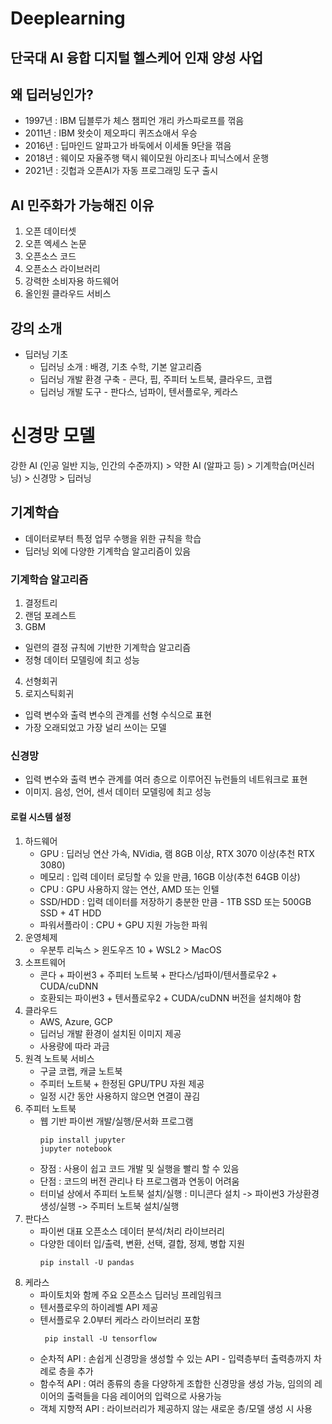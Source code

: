 # Deeplearning
단국대 AI 융합 디지털 헬스케어 인재 양성 사업
---

## 왜 딥러닝인가?
- 1997년 : IBM 딥블루가 체스 챔피언 개리 카스파로프를 꺾음
- 2011년 : IBM 왓슷이 제오파디 퀴즈쇼애서 우승
- 2016년 : 딥마인드 알파고가 바둑에서 이세돌 9단을 꺾음
- 2018년 : 웨이모 자율주행 택시 웨이모원 아리조나 피닉스에서 운행
- 2021년 : 깃헙과 오픈AI가 자동 프로그래밍 도구 출시


## AI 민주화가 가능해진 이유
1. 오픈 데이터셋
2. 오픈 엑세스 논문
3. 오픈소스 코드
4. 오픈소스 라이브러리
5. 강력한 소비자용 하드웨어
6. 올인원 클라우드 서비스


## 강의 소개
- 딥러닝 기초
  - 딥러닝 소개 : 배경, 기초 수학, 기본 알고리즘
  - 딥러닝 개발 환경 구축 - 콘다, 핍, 주피터 노트북, 클라우드, 코랩
  - 딥러닝 개발 도구 - 판다스, 넘파이, 텐서플로우, 케라스


# 신경망 모델
강한 AI (인공 일반 지능, 인간의 수준까지) > 약한 AI (알파고 등) > 기계학습(머신러닝) > 신경망 > 딥러닝

## 기계학습
- 데이터로부터 특정 업무 수행을 위한 규칙을 학습
- 딥러닝 외에 다양한 기계학습 알고리즘이 있음
### 기계학습 알고리즘
1. 결정트리
2. 랜덤 포레스트
3. GBM
- 일련의 결정 규칙에 기반한 기계학습 알고리즘
- 정형 데이터 모델링에 최고 성능
4. 선형회귀
5. 로지스틱회귀
- 입력 변수와 출력 변수의 관계를 선형 수식으로 표현
- 가장 오래되었고 가장 널리 쓰이는 모델

### 신경망
- 입력 변수와 출력 변수 관계를 여러 층으로 이루어진 뉴런들의 네트워크로 표현
- 이미지. 음성, 언어, 센서 데이터 모델링에 최고 성능

#### 로컬 시스템 설정
1. 하드웨어
   - GPU : 딥러닝 연산 가속, NVidia, 램 8GB 이상, RTX 3070 이상(추천 RTX 3080)
   - 메모리 : 입력 데이터 로딩할 수 있을 만큼, 16GB 이상(추천 64GB 이상)
   - CPU : GPU 사용하지 않는 연산, AMD 또는 인텔
   - SSD/HDD : 입력 데이터를 저장하기 충분한 만큼 - 1TB SSD 또는 500GB SSD + 4T HDD
   - 파워서플라이 : CPU + GPU 지원 가능한 파워
2. 운영체제
   - 우분투 리눅스 > 윈도우즈 10 + WSL2 > MacOS
3. 소프트웨어
   - 콘다 + 파이썬3 + 주피터 노트북 + 판다스/넘파이/텐서플로우2 + CUDA/cuDNN
   - 호환되는 파이썬3 + 텐서플로우2 + CUDA/cuDNN 버전을 설치해야 함
4. 클라우드
   - AWS, Azure, GCP
   - 딥러닝 개발 환경이 설치된 이미지 제공
   - 사용량에 따라 과금
5. 원격 노트북 서비스
   - 구글 코랩, 캐글 노트북
   - 주피터 노트북 + 한정된 GPU/TPU 자원 제공
   - 일정 시간 동안 사용하지 않으면 연결이 끊김
6. 주피터 노트북
   - 웹 기반 파이썬 개발/실행/문서화 프로그램
     ```
     pip install jupyter
     jupyter notebook
     ```
   - 장점 : 사용이 쉽고 코드 개발 및 실행을 빨리 할 수 있음
   - 단점 : 코드의 버전 관리나 타 프로그램과 연동이 어려움
   - 터미널 상에서 주피터 노트북 설치/실행 : 미니콘다 설치 -> 파이썬3 가상환경 생성/실행 -> 주피터 노트북 설치/실행
7. 판다스
   - 파이썬 대표 오픈소스 데이터 분석/처리 라이브러리
   - 다양한 데이터 입/출력, 변환, 선택, 결합, 정제, 병합 지원
     ```
     pip install -U pandas
     ```
8. 케라스
   - 파이토치와 함께 주요 오픈소스 딥러닝 프레임워크
   - 텐서플로우의 하이레벨 API 제공
   - 텐서플로우 2.0부터 케라스 라이브러리 포함
     ```
      pip install -U tensorflow
     ```
   - 순차적 API : 손쉽게 신경망을 생성할 수 있는 API - 입력층부터 출력층까지 차례로 층을 추가
   - 함수적 API : 여러 종류의 층을 다양하게 조합한 신경망을 생성 가능, 임의의 레이어의 출력들을 다음 레이어의 입력으로 사용가능
   - 객체 지향적 API : 라이브러리가 제공하지 않는 새로운 층/모델 생성 시 사용
